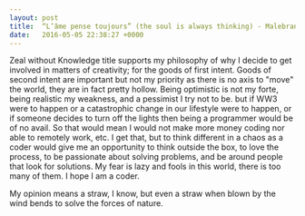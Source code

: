 ```yaml
---
layout: post
title:  “L’âme pense toujours” (the soul is always thinking) - Malebranche
date:   2016-05-05 22:38:27 +0000
---
```


  
   Zeal without Knowledge title supports my philosophy of why I decide to get involved in matters of creativity; for the goods of first intent. Goods of second intent are important but not my priority as there is no axis to "move" the world, they are in fact pretty hollow. Being optimistic is not my forte, being realistic my weakness, and a pessimist I try not to be. but if WW3 were to happen or a catastrophic change in our lifestyle were to happen, or if someone decides to turn off the lights then being a programmer would be of no avail. So that would mean I would not make more money coding nor able to remotely work, etc. I get that, but to think different in a chaos as a coder would give me an opportunity to think outside the box, to love the process, to be passionate about solving problems, and be around people that look for solutions. My fear is lazy and fools in this world, there is too many of them. I hope I am a coder.
      
My opinion means a straw, I know, but even a straw when blown by the wind bends to solve the forces of nature.
